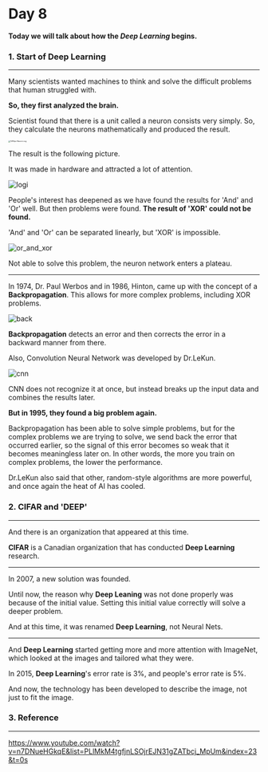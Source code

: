 # Day 8

<b>Today we will talk about how the <i>Deep Learning</i> begins.</b>



### 1. Start of Deep Learning

***

Many scientists wanted machines to think and solve the difficult problems that human struggled with.

<b>So, they first analyzed the brain.</b>

Scientist found that there is a unit called a neuron consists very simply. So, they calculate the neurons mathematically and produced the result.

<img src="https://user-images.githubusercontent.com/32675267/68006755-fa9aa200-fcbc-11e9-8f80-a7624108dcc2.png" alt="1280px-Neuron svg" style="zoom:25%;" />



The result is the following picture.

It was made in hardware and attracted a lot of attention.

![logi](https://user-images.githubusercontent.com/32675267/68007010-b78cfe80-fcbd-11e9-84b3-ae99796beb44.jpg)

People's interest has deepened as we have found the results for 'And' and 'Or' well. But then problems were found. <b>The result of 'XOR' could not be found.</b>

'And' and 'Or' can be separated linearly, but 'XOR' is impossible.

![or_and_xor](https://user-images.githubusercontent.com/32675267/68007981-a1347200-fcc0-11e9-9519-abfd9b70614c.png)



Not able to solve this problem, the neuron network enters a plateau.

***

In 1974, Dr. Paul Werbos and in 1986, Hinton, came up with the concept of a <b>Backpropagation</b>. This allows for more complex problems, including XOR problems.

![back](https://user-images.githubusercontent.com/32675267/68008249-9c23f280-fcc1-11e9-81a0-a3bba46aa470.PNG)

<b>Backpropagation</b> detects an error and then corrects the error in a backward manner from there.

Also, Convolution Neural Network was developed by Dr.LeKun.

![cnn](https://user-images.githubusercontent.com/32675267/68008756-52d4a280-fcc3-11e9-91e4-bfcc2cc298b2.png)

CNN does not recognize it at once, but instead breaks up the input data and combines the results later.



<B>But in 1995, they found a big problem again.</b>



Backpropagation has been able to solve simple problems, but for the complex problems we are trying to solve, we send back the error that occurred earlier, so the signal of this error becomes so weak that it becomes meaningless later on. In other words, the more you train on complex problems, the lower the performance.

Dr.LeKun also said that other, random-style algorithms are more powerful, and once again the heat of AI has cooled.



### 2. CIFAR and 'DEEP'

***

And there is an organization that appeared at this time.

<b>CIFAR</b> is a Canadian organization that has conducted <b>Deep Learning</b> research.

***

In 2007,  a new solution was founded.

Until now, the reason why <b>Deep Leaning</b> was not done properly was because of the initial value. Setting this initial value correctly will solve a deeper problem.

And at this time, it was renamed <b>Deep Learning</b>, not Neural Nets.

***

And <b>Deep Learning</b> started getting more and more attention with ImageNet, which looked at the images and tailored what they were.

In 2015, <b>Deep Learning</b>'s  error rate is 3%, and people's error rate is 5%.

And now, the technology has been developed to describe the image, not just to fit the image.



### 3. Reference

***

https://www.youtube.com/watch?v=n7DNueHGkqE&list=PLlMkM4tgfjnLSOjrEJN31gZATbcj_MpUm&index=23&t=0s
